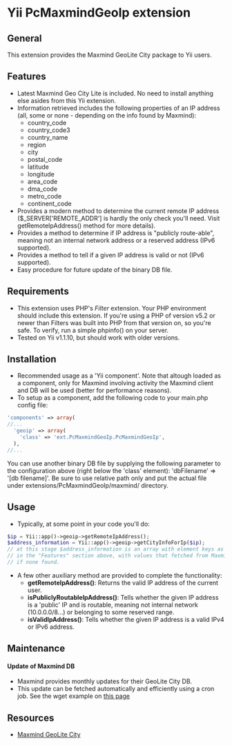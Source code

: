 # Yii PcMaxmindGeoIp extension

## General

This extension provides the Maxmind GeoLite City package to Yii users.

## Features

- Latest Maxmind Geo City Lite is included. No need to install anything else asides from this Yii extension.
- Information retrieved includes the following properties of an IP address (all, some or none - depending on the info found by Maxmind):
  - country_code
  - country_code3
  - country_name
  - region
  - city
  - postal_code
  - latitude
  - longitude
  - area_code
  - dma_code
  - metro_code
  - continent_code
- Provides a modern method to determine the current remote IP address ($_SERVER['REMOTE_ADDR'] is hardly the only check you'll need. Visit getRemoteIpAddress() method for more details).
- Provides a method to determine if IP address is "publicly route-able", meaning not an internal network address or a reserved address (IPv6 supported).
- Provides a method to tell if a given IP address is valid or not (IPv6 supported).
- Easy procedure for future update of the binary DB file.


## Requirements

- This extension uses PHP's _Filter_ extension. Your PHP environment should include this extension. If you're using a PHP of version v5.2 or newer than Filters was built into PHP from that version on, so you're safe. To verify, run a simple phpinfo() on your server. 
- Tested on Yii v1.1.10, but should work with older versions.

## Installation

- Recommended usage as a 'Yii component'. Note that altough loaded as a component, only for Maxmind involving activity the Maxmind client and DB will be used (better for performance reasons). 
- To setup as a component, add the following code to your main.php config file:

~~~php
'components' => array(
//...
  'geoip' => array(
    'class' => 'ext.PcMaxmindGeoIp.PcMaxmindGeoIp',
  ),
//...
~~~

You can use another binary DB file by supplying the following parameter to the configuration above (right below the 'class' element): 'dbFilename' => '[db filename]'. Be sure to use relative path only and put the actual file under extensions/PcMaxmindGeoIp/maxmind/ directory.

## Usage

- Typically, at some point in your code you'll do:
~~~php
$ip = Yii::app()->geoip->getRemoteIpAddress();
$address_information = Yii::app()->geoip->getCityInfoForIp($ip);
// at this stage $address_information is an array with element keys as noted 
// in the "Features" section above, with values that fetched from Maxmind or false 
// if none found.
~~~
- A few other auxiliary method are provided to complete the functionality:
  - **getRemoteIpAddress()**: Returns the valid IP address of the current user.
  - **isPubliclyRoutableIpAddress()**: Tells whether the given IP address is a 'public' IP and is routable, meaning not internal network (10.0.0.0/8...) or belonging to some reserved range.
  - **isValidIpAddress()**: Tells whether the given IP address is a valid IPv4 or IPv6 address.


## Maintenance

#### Update of Maxmind DB

- Maxmind provides monthly updates for their GeoLite City DB. 
- This update can be fetched automatically and efficiently using a cron job. See the wget example on [this page](http://www.maxmind.com/app/installation?city=1)

## Resources

- [Maxmind GeoLite City](http://www.maxmind.com/app/geolite)
